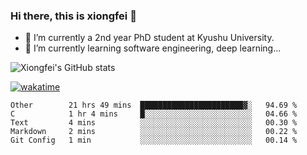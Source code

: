 ### Hi there, this is xiongfei 👋


- 🔭 I’m currently a 2nd year PhD student at Kyushu University.
- 🌱 I’m currently learning software engineering, deep learning...

<!--
**Toma62299781/Toma62299781** is a ✨ _special_ ✨ repository because its `README.md` (this file) appears on your GitHub profile.
Here are some ideas to get you started:
-->

![Xiongfei's GitHub stats](https://github-readme-stats.vercel.app/api?username=Toma62299781)


[![wakatime](https://wakatime.com/badge/user/9e8d5516-d162-43e7-9563-87295d455a71.svg)](https://wakatime.com/@9e8d5516-d162-43e7-9563-87295d455a71)

<!--START_SECTION:waka-->
```text
Other        21 hrs 49 mins  ███████████████████████▓░   94.69 % 
C            1 hr 4 mins     █░░░░░░░░░░░░░░░░░░░░░░░░   04.66 % 
Text         4 mins          ░░░░░░░░░░░░░░░░░░░░░░░░░   00.30 % 
Markdown     2 mins          ░░░░░░░░░░░░░░░░░░░░░░░░░   00.22 % 
Git Config   1 min           ░░░░░░░░░░░░░░░░░░░░░░░░░   00.14 % 
```
<!--END_SECTION:waka-->

